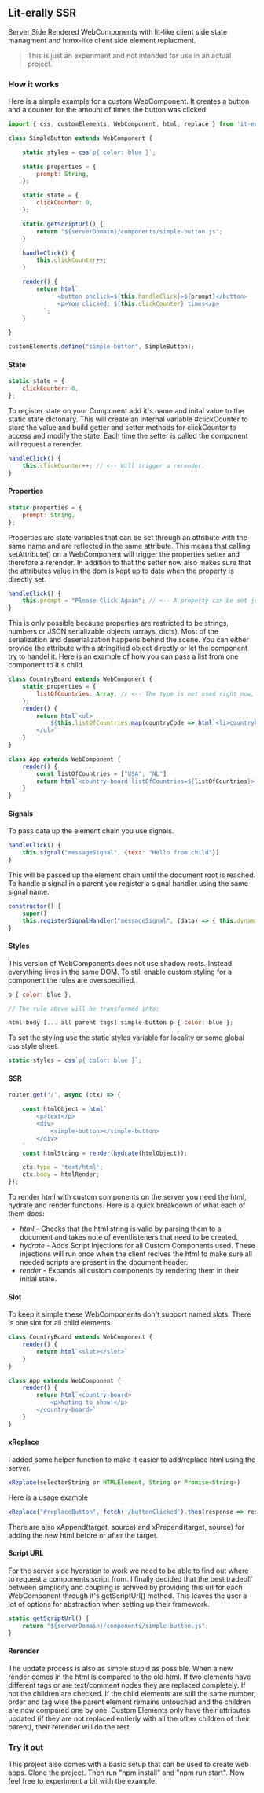 ## Lit-erally SSR

Server Side Rendered WebComponents with lit-like client side state managment and htmx-like client side element replacment.

> This is just an experiment and not intended for use in an actual project.

### How it works

Here is a simple example for a custom WebComponent. It creates a button and a counter for the amount of times the button was clicked.

```js
import { css, customElements, WebComponent, html, replace } from 'it-erally-ssr';

class SimpleButton extends WebComponent {

    static styles = css`p{ color: blue }`;

    static properties = {
        prompt: String,
    };

    static state = {
        clickCounter: 0,
    };

    static getScriptUrl() {
        return "${serverDomain}/components/simple-button.js";
    }

    handleClick() {
        this.clickCounter++;
    }

    render() {
        return html`
              <button onclick=${this.handleClick}>${prompt}</button>
              <p>You clicked: ${this.clickCounter} times</p>
          `;
    }

}

customElements.define("simple-button", SimpleButton);
```

#### State

```js
static state = {
    clickCounter: 0,
};
```

To register state on your Component add it's name and inital value to the static state dictonary. This will create an internal variable #clickCounter to store the value and build getter and setter methods for clickCounter to access and modify the state. Each time the setter is called the component will request a rerender.

```js
handleClick() {
    this.clickCounter++; // <-- Will trigger a rerender.
}
```

#### Properties

```js
static properties = {
    prompt: String,
};
```

Properties are state variables that can be set through an attribute with the same name and are reflected in the same attribute. This means that calling setAttribute() on a WebComponent will trigger the properties setter and therefore a rerender. In addition to that the setter now also makes sure that the attributes value in the dom is kept up to date when the property is directly set.

```js
handleClick() {
    this.prompt = "Please Click Again"; // <-- A property can be set just like a state variable.
}
```

This is only possible because properties are restricted to be strings, numbers or JSON serializable objects (arrays, dicts). Most of the serialization and deserialization happens behind the scene. You can either provide the attribute with a stringified object directly or let the component try to handel it. Here is an example of how you can pass a list from one component to it's child.

```js
class CountryBoard extends WebComponent {
    static properties = {
        listOfCountries: Array, // <-- The type is not used right now, I might remove it.
    };
    render() {
        return html`<ul>
            ${this.listOfCountries.map(countryCode => html`<li>countryCode</li>`)}
        </ul>`
    }
}

class App extends WebComponent {
    render() {
        const listOfCountries = ["USA", "NL"]
        return html`<country-board listOfCountries=${listOfCountries}>`
    }
}
```

#### Signals

To pass data up the element chain you use signals.

```js
handleClick() {
    this.signal("messageSignal", {text: "Hello from child"})
}
```

This will be passed up the element chain until the document root is reached. To handle a signal in a parent you register a signal handler using the same signal name.

```js
constructor() {
    super()
    this.registerSignalHandler("messageSignal", (data) => { this.dynamicText = data.text })
}
```

#### Styles

This version of WebComponents does not use shadow roots. Instead everything lives in the same DOM. To still enable custom styling for a component the rules are overspecified.

```js
p { color: blue };

// The rule above will be transformed into:

html body [... all parent tags] simple-button p { color: blue };
```

To set the styling use the static styles variable for locality or some global css style sheet.

```js
static styles = css`p{ color: blue }`;
```

#### SSR

```js
router.get('/', async (ctx) => {

    const htmlObject = html`
        <p>text</p>
        <div>
            <simple-button></simple-button>
        </div>
    `
    const htmlString = render(hydrate(htmlObject));

    ctx.type = 'text/html';
    ctx.body = htmlRender;
});
```

To render html with custom components on the server you need the html, hydrate and render functions. Here is a quick breakdown of what each of them does:

- *html* - Checks that the html string is valid by parsing them to a document and takes note of eventlisteners that need to be created.
- *hydrate* - Adds Script Injections for all Custom Components used. These injections will run once when the client recives the html to make sure all needed scripts are present in the document header.
- *render* - Expands all custom components by rendering them in their initial state.

#### Slot

To keep it simple these WebComponents don't support named slots. There is one slot for all child elements.

```js
class CountryBoard extends WebComponent {
    render() {
        return html`<slot></slot>`
    }
}

class App extends WebComponent {
    render() {
        return html`<country-board>
            <p>Noting to show!</p>
        </country-board>`
    }
}
```

#### xReplace

I added some helper function to make it easier to add/replace html using the server.

```js
xReplace(selectorString or HTMLElement, String or Promise<String>)
```

Here is a usage example

```js
xReplace("#replaceButton", fetch('/buttonClicked').then(response => response.text()))
```

There are also xAppend(target, source) and xPrepend(target, source) for adding the new html before or after the target.

#### Script URL

For the server side hydration to work we need to be able to find out where to request a components script from. I finally decided that the best tradeoff between simplicity and coupling is achived by providing this url for each WebComponent through it's getScriptUrl() method. This leaves the user a lot of options for abstraction when setting up their framework.

```js
static getScriptUrl() {
    return "${serverDomain}/components/simple-button.js";
}
```

#### Rerender

The update process is also as simple stupid as possible. When a new render comes in the html is compared to the old html. If two elements have different tags or are text/comment nodes they are replaced completely. If not the children are checked. If the child elements are still the same number, order and tag wise the parent element remains untouched and the children are now compared one by one. Custom Elements only have their attributes updated (if they are not replaced entierly with all the other children of their parent), their rerender will do the rest.

### Try it out

This project also comes with a basic setup that can be used to create web apps. Clone the project. Then run "npm install" and "npm run start". Now feel free to experiment a bit with the example.

